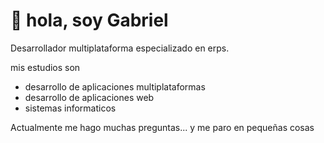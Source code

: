 # 💬 hola,  soy Gabriel

Desarrollador multiplataforma especializado en erps.

mis estudios son
- desarrollo de aplicaciones multiplataformas
- desarrollo de aplicaciones web
- sistemas informaticos

Actualmente me hago muchas preguntas... y me paro en pequeñas cosas
